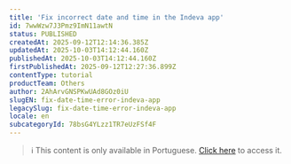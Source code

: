 ```yaml
---
title: 'Fix incorrect date and time in the Indeva app'
id: 7wwWzw7J3Pmz9ImN11awtN
status: PUBLISHED
createdAt: 2025-09-12T12:14:36.385Z
updatedAt: 2025-10-03T14:12:44.160Z
publishedAt: 2025-10-03T14:12:44.160Z
firstPublishedAt: 2025-09-12T12:27:36.899Z
contentType: tutorial
productTeam: Others
author: 2AhArvGNSPKwUAd8GOz0iU
slugEN: fix-date-time-error-indeva-app
legacySlug: fix-date-time-error-indeva-app
locale: en
subcategoryId: 78bsG4YLzz1TR7eUzFSf4F
---
```


> ℹ️ This content is only available in Portuguese. [Click here](/pt/tutorial/corrigir-erro-data-hora-aplicativo-indeva--7wwWzw7J3Pmz9ImN11awtN) to access it.
